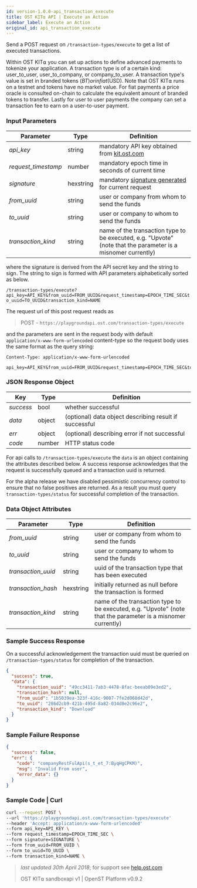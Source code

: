 ```yaml
---
id: version-1.0.0-api_transaction_execute
title: OST KIT⍺ API | Execute an Action
sidebar_label: Execute an Action
original_id: api_transaction_execute
---
```


Send a POST request on `/transaction-types/execute` to get a list of executed transactions.

Within OST KIT⍺ you can set up actions to define advanced payments to tokenize your application. A transaction type is of a certain kind: user_to_user, user_to_company, or company_to_user. A transaction type's value is set in branded tokens ($BT) or in fiat ($USD). Note that OST KIT⍺ runs on a testnet and tokens have no market value. For fiat payments a price oracle is consulted on-chain to calculate the equivalent amount of branded tokens to transfer. Lastly for user to user payments the company can set a transaction fee to earn on a user-to-user payment.

### Input Parameters
| Parameter           | Type   | Definition                                               |
|---------------------|--------|-----------------------------------------------------|
| _api_key_           | string    | mandatory API key obtained from [kit.ost.com](https://kit.ost.com) |
| _request_timestamp_ | number    | mandatory epoch time in seconds of current time |
| _signature_         | hexstring | mandatory [<u>signature generated</u>](/docs/api_authentication.html) for current request |
| _from_uuid_    | string | user or company from whom to send the funds |
| _to_uuid_      | string | user or company to whom to send the funds |
| _transaction_kind_  | string | name of the transaction type to be executed, e.g. "Upvote" (note that the parameter is a misnomer currently) |

where the signature is derived from the API secret key and the string to sign. The string to sign is formed with API parameters alphabetically sorted as below.

`/transaction-types/execute?api_key=API_KEY&from_uuid=FROM_UUID&request_timestamp=EPOCH_TIME_SEC&to_uuid=TO_UUID&transaction_kind=NAME`

The request url of this post request reads as

> POST - `https://playgroundapi.ost.com/transaction-types/execute`

and the parameters are sent in the request body with default `application/x-www-form-urlencoded` content-type so the request body uses the same format as the query string:

```
Content-Type: application/x-www-form-urlencoded

api_key=API_KEY&from_uuid=FROM_UUID&request_timestamp=EPOCH_TIME_SEC&to_uuid=TO_UUID&transaction_kind=NAME&signature=SIGNATURE

```

### JSON Response Object

| Key        | Type   | Definition      |
|------------|--------|------------|
| _success_  | bool   | whether successful |
| _data_     | object | (optional) data object describing result if successful   |
| _err_      | object | (optional) describing error if not successful |
| _code_     | number | HTTP status code |

For api calls to `/transaction-types/execute` the `data` is an object containing the attributes described below.  A success response acknowledges that the request is successfully queued and a transaction uuid is returned.

For the alpha release we have disabled pessimistic concurrency control to ensure that no false positives are returned. As a result you must query `transaction-types/status` for successful completion of the transaction.  

### Data Object Attributes

| Parameter           | Type   | Definition  |
|---------------------|--------|----------------------------------|
| _from_uuid_    | string | user or company from whom to send the funds |
| _to_uuid_      | string | user or company to whom to send the funds |
| _transaction_uuid_ | string | uuid of the transaction type that has been executed|
| _transaction_hash_ | hexstring | initially returned as null before the transaction is formed |
| _transaction_kind_  | string | name of the transaction type to be executed, e.g. "Upvote" (note that the parameter is a misnomer currently) |


### Sample Success Response
On a successful acknowledgement the transaction uuid must be queried on `/transaction-types/status` for completion of the transaction.
```json
{
  "success": true,
  "data": {
    "transaction_uuid": "49cc3411-7ab3-4478-8fac-beeab09e3ed2",
    "transaction_hash": null,
    "from_uuid": "1b5039ea-323f-416c-9007-7fe2d068d42d",
    "to_uuid": "286d2cb9-421b-495d-8a82-034d8e2c96e2",
    "transaction_kind": "Download"
  }
}
```

### Sample Failure Response
```json
{
  "success": false,
  "err": {
    "code": "companyRestFulApi(s_t_et_7:ByqHgCPKM)",
    "msg": "Invalid From user",
    "error_data": {}
  }
}
```

### Sample Code | Curl
```bash
curl --request POST \
--url 'https://playgroundapi.ost.com/transaction-types/execute'
--header 'Accept: application/x-www-form-urlencoded'
--form api_key=API_KEY \
--form request_timestamp=EPOCH_TIME_SEC \
--form signature=SIGNATURE \
--form from_uuid=FROM_UUID \
--form to_uuid=TO_UUID \
--form transaction_kind=NAME \
```

>_last updated 30th April 2018_; for support see [<u>help.ost.com</u>](https://help.ost.com)
>
> OST KIT⍺ sandboxapi v1 | OpenST Platform v0.9.2
